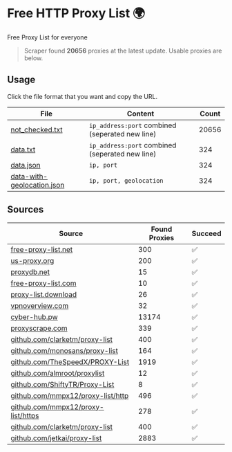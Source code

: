
# Free HTTP Proxy List 🌍

Free Proxy List for everyone

> Scraper found **20656** proxies at the latest update. Usable proxies are below.

## Usage

Click the file format that you want and copy the URL.


|File|Content|Count|
|----|-------|-----|
|[not_checked.txt](https://raw.githubusercontent.com/yemixzy/proxy-list/main/proxy-list/not_checked.txt)|`ip_address:port` combined (seperated new line)|20656|
|[data.txt](https://raw.githubusercontent.com/yemixzy/proxy-list/main/proxy-list/data.txt)|`ip_address:port` combined (seperated new line)|324|
|[data.json](https://raw.githubusercontent.com/yemixzy/proxy-list/main/proxy-list/data.json)|`ip, port`|324|
|[data-with-geolocation.json](https://raw.githubusercontent.com/yemixzy/proxy-list/main/proxy-list/data-with-geolocation.json)|`ip, port, geolocation`|324|

## Sources

|Source|Found Proxies|Succeed|
|------|-------------|-------|
|[free-proxy-list.net](https://free-proxy-list.net)|300|✅|
|[us-proxy.org](https://www.us-proxy.org)|200|✅|
|[proxydb.net](http://proxydb.net)|15|✅|
|[free-proxy-list.com](https://free-proxy-list.com/?page=&port=&type%5B%5D=http&type%5B%5D=https&up_time=0&search=Search)|10|✅|
|[proxy-list.download](https://www.proxy-list.download/HTTP)|26|✅|
|[vpnoverview.com](https://vpnoverview.com/privacy/anonymous-browsing/free-proxy-servers)|32|✅|
|[cyber-hub.pw](https://cyber-hub.pw/statics/proxy.txt)|13174|✅|
|[proxyscrape.com](https://api.proxyscrape.com/v2/?request=displayproxies&protocol=http&timeout=10000&country=all&ssl=all&anonymity=all)|339|✅|
|[github.com/clarketm/proxy-list](https://raw.githubusercontent.com/clarketm/proxy-list/master/proxy-list-raw.txt)|400|✅|
|[github.com/monosans/proxy-list](https://raw.githubusercontent.com/monosans/proxy-list/main/proxies/http.txt)|164|✅|
|[github.com/TheSpeedX/PROXY-List](https://raw.githubusercontent.com/TheSpeedX/PROXY-List/master/http.txt)|1919|✅|
|[github.com/almroot/proxylist](https://raw.githubusercontent.com/almroot/proxylist/master/list.txt)|12|✅|
|[github.com/ShiftyTR/Proxy-List](https://raw.githubusercontent.com/ShiftyTR/Proxy-List/master/http.txt)|8|✅|
|[github.com/mmpx12/proxy-list/http](https://raw.githubusercontent.com/mmpx12/proxy-list/master/http.txt)|496|✅|
|[github.com/mmpx12/proxy-list/https](https://raw.githubusercontent.com/mmpx12/proxy-list/master/https.txt)|278|✅|
|[github.com/clarketm/proxy-list](https://raw.githubusercontent.com/clarketm/proxy-list/master/proxy-list-raw.txt)|400|✅|
|[github.com/jetkai/proxy-list](https://raw.githubusercontent.com/jetkai/proxy-list/main/online-proxies/txt/proxies.txt)|2883|✅|


